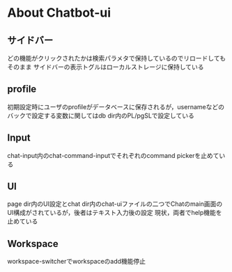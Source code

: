 # About Chatbot-ui
## サイドバー
どの機能がクリックされたかは検索パラメタで保持しているのでリロードしてもそのまま
サイドバーの表示トグルはローカルストレージに保持している
## profile
初期設定時にユーザのprofileがデータベースに保存されるが，usernameなどのバックで設定する変数に関してはdb dir内のPL/pgSLで設定している
## Input
chat-input内のchat-command-inputでそれぞれのcommand pickerを止めている
## UI
page dir内のUI設定とchat dir内のchat-uiファイルの二つでChatのmain画面のUI構成がされているが，後者はテキスト入力後の設定
現状，両者でhelp機能を止めている
## Workspace
workspace-switcherでworkspaceのadd機能停止